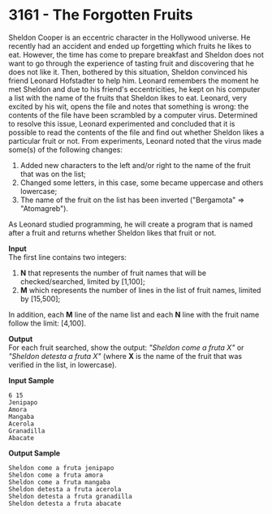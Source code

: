 # 3161 - The Forgotten Fruits

Sheldon Cooper is an eccentric character in the Hollywood universe. He recently had an accident and ended up forgetting which fruits he likes to eat. However, the time has come to prepare breakfast and Sheldon does not want to go through the experience of tasting fruit and discovering that he does not like it. Then, bothered by this situation, Sheldon convinced his friend Leonard Hofstadter to help him. Leonard remembers the moment he met Sheldon and due to his friend's eccentricities, he kept on his computer a list with the name of the fruits that Sheldon likes to eat. Leonard, very excited by his wit, opens the file and notes that something is wrong: the contents of the file have been scrambled by a computer virus. Determined to resolve this issue, Leonard experimented and concluded that it is possible to read the contents of the file and find out whether Sheldon likes a particular fruit or not. From experiments, Leonard noted that the virus made some(s) of the following changes: 

1) Added new characters to the left and/or right to the name of the fruit that was on the list; 
2) Changed some letters, in this case, some became uppercase and others lowercase; 
3) The name of the fruit on the list has been inverted ("Bergamota" => "Atomagreb"). 

As Leonard studied programming, he will create a program that is named after a fruit and returns whether Sheldon likes that fruit or not.

**Input**<br>
The first line contains two integers: 

1) **N** that represents the number of fruit names that will be checked/searched, limited by [1,100]; 
2) **M** which represents the number of lines in the list of fruit names, limited by [15,500]; 

In addition, each **M** line of the name list and each **N** line with the fruit name follow the limit: [4,100].

**Output**<br>
For each fruit searched, show the output: *"Sheldon come a fruta X"* or *"Sheldon detesta a fruta X"* (where **X** is the name of the fruit that was verified in the list, in lowercase).

**Input Sample**
````
6 15 
Jenipapo 
Amora 
Mangaba 
Acerola 
Granadilla 
Abacate
````

**Output Sample**
````
Sheldon come a fruta jenipapo 
Sheldon come a fruta amora 
Sheldon come a fruta mangaba 
Sheldon detesta a fruta acerola 
Sheldon detesta a fruta granadilla 
Sheldon detesta a fruta abacate
````